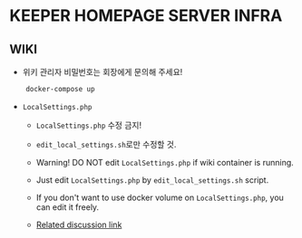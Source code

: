# KEEPER HOMEPAGE SERVER INFRA

## WIKI

- 위키 관리자 비밀번호는 회장에게 문의해 주세요!

```bash
    docker-compose up
```

- `LocalSettings.php`

  - `LocalSettings.php` 수정 금지!
  - `edit_local_settings.sh`로만 수정할 것.

  - Warning! DO NOT edit `LocalSettings.php` if wiki container is running.
  - Just edit `LocalSettings.php` by `edit_local_settings.sh` script.
  - If you don't want to use docker volume on `LocalSettings.php`, you can edit it freely.

  - [Related discussion link](https://github.com/KEEPER31337/Homepage-Infra/pull/2#discussion_r902809768)
